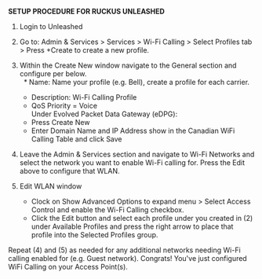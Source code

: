 **SETUP PROCEDURE FOR RUCKUS UNLEASHED**
1. Login to Unleashed
2. Go to: Admin & Services > Services > Wi-Fi Calling > Select Profiles tab > Press +Create to create a new profile.
3. Within the Create New window navigate to the General section and configure per below.\
   * Name: Name your profile (e.g. Bell), create a profile for each carrier.
   * Description: Wi-Fi Calling Profile  
   * QoS Priority = Voice  
   Under Evolved Packet Data Gateway (eDPG):
   * Press Create New
   * Enter Domain Name and IP Address show in the Canadian WiFi Calling Table and click Save
    
5. Leave the Admin & Services section and navigate to Wi-Fi Networks and select the network you want to enable Wi-Fi calling for. Press the Edit above to configure that WLAN.
    
6. Edit WLAN window
   * Clock on Show Advanced Options to expand menu > Select Access Control and enable the Wi-Fi Calling checkbox.
   * Click the Edit button and select each profile under you created in (2) under Available Profiles and press the right arrow to place that profile into the Selected Profiles group.  

Repeat (4) and (5) as needed for any additional networks needing Wi-Fi calling enabled for (e.g. Guest network). Congrats! You've just configured WiFi Calling on your Access Point(s).
